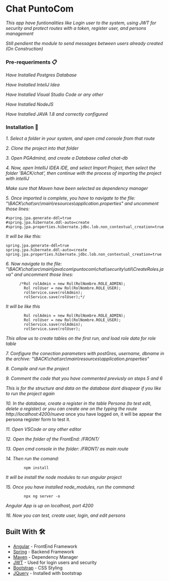 # Chat PuntoCom

_This app have  funtionalities like Login user to the system, using JWT for security and protect routes with a token, register user, and persons management_

_Still pendient the module to send messages between users already created (On Construction)_



### Pre-requeriments 📋

_Have Installed Postgres Database_

_Have Installed InteliJ Idea_

_Have Installed Visual Studio Code or any other_

_Have Installed NodeJS_

_Have Installed JAVA 1.8 and correctly configured_

### Installation 🔧

_1. Select a folder in your system, and open cmd console from that route_

_2. Clone the project into that folder_

_3. Open PGAdmind, and create a Database called chat-db_

_4. Now, open IntelliJ IDEA IDE, and select Import Project, then select the folder 'BACK/chat', then continue with the process of importing the project with intelliJ_

_Make sure that Maven have been selected as dependency manager_

_5. Once imported is complete, you have to navigate to the file: "\BACK\chat\src\main\resources\application.properties" and uncomment those lines:_

```
#spring.jpa.generate-ddl=true
#spring.jpa.hibernate.ddl-auto=create
#spring.jpa.properties.hibernate.jdbc.lob.non_contextual_creation=true
```

_It will be like this:_
```
spring.jpa.generate-ddl=true
spring.jpa.hibernate.ddl-auto=create
spring.jpa.properties.hibernate.jdbc.lob.non_contextual_creation=true
```

_6. Now navigate to the file: "\BACK\chat\src\main\java\com\puntocom\chat\security\util\CreateRoles.java" and uncomment those lines:_


```
      /*Rol rolAdmin = new Rol(RolNombre.ROLE_ADMIN);
        Rol rolUser = new Rol(RolNombre.ROLE_USER);
        rolService.save(rolAdmin);
        rolService.save(rolUser);*/
```

_It will be like this_

```
        Rol rolAdmin = new Rol(RolNombre.ROLE_ADMIN);
        Rol rolUser = new Rol(RolNombre.ROLE_USER);
        rolService.save(rolAdmin);
        rolService.save(rolUser);
```
_This allow us to create tables on the first run, and load role data for role table_

_7. Configure the conection parameters with postGres, username, dbname in the archive: "\BACK\chat\src\main\resources\application.properties"_

_8. Compile and run the project_

_9. Comment the code that you have commented previusly on steps 5 and 6_

_This is for the structure and data on the database dont disapear if you like to run the project again_

_10. In the database, create a register in the table Persona (to test edit, delete a register) or you can create one on the typing the route http://localhost:4200/nueva_ once you have logged on, it will be appear the persona register form to test it.


_11. Open VSCode or any other editor_

_12. Open the folder of the FrontEnd: /FRONT/_

_13. Open cmd console in the folder: /FRONT/ as main route_

_14. Then run the comand:_

```
        npm install
```

_It will be install the node modules to run angular project_

_15. Once you have installed node_modules, run the command:_

```
        npx ng server -o
```
_Angular App is up on localhost, port 4200_

_16. Now you can test, create user, login, and edit persons_



## Built With 🛠️

* [Angular](https://angular.io/) - FrontEnd Framework
* [Spring](https://spring.io/) - Backend Framework
* [Maven](https://maven.apache.org/) - Dependency Manager
* [JWT](https://jwt.io/) - Used for login users and security
* [Bootstrap](https://getbootstrap.com/) - CSS Styling
* [JQuery](https://jquery.com/) - Installed with bootstrap



